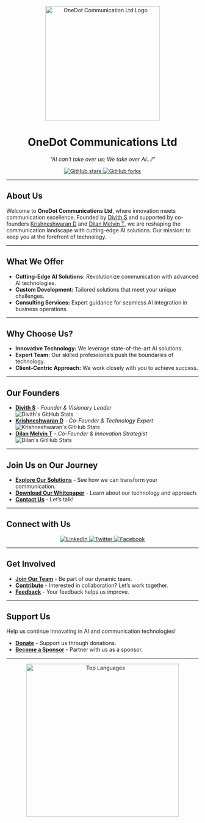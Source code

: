 <p align="center">
  <img src="https://avatars.githubusercontent.com/u/166745812?s=200&v=4" alt="OneDot Communication Ltd Logo" width="300"/>
</p>

<h1 align="center">OneDot Communications Ltd</h1>
<p align="center"><em>"AI can't take over us; We take over AI...!"</em></p>

<p align="center">
  <a href="https://github.com/OneDot-Communications">
    <img src="https://img.shields.io/github/stars/OneDot-Communications?style=social" alt="GitHub stars"/>
  </a>
  <a href="https://github.com/OneDot-Communications">
    <img src="https://img.shields.io/github/forks/OneDot-Communications?style=social" alt="GitHub forks"/>
  </a>
</p>

---

## **About Us**

Welcome to **OneDot Communications Ltd**, where innovation meets communication excellence. Founded by [Divith S](#) and supported by co-founders [Krishneshwaran D](#) and [Dilan Melvin T](#), we are reshaping the communication landscape with cutting-edge AI solutions. Our mission: to keep you at the forefront of technology.

---

## **What We Offer**

- **Cutting-Edge AI Solutions:** Revolutionize communication with advanced AI technologies.
- **Custom Development:** Tailored solutions that meet your unique challenges.
- **Consulting Services:** Expert guidance for seamless AI integration in business operations.

---

## **Why Choose Us?**

- **Innovative Technology:** We leverage state-of-the-art AI solutions.
- **Expert Team:** Our skilled professionals push the boundaries of technology.
- **Client-Centric Approach:** We work closely with you to achieve success.

---

## **Our Founders**

- **[Divith S](#)** - *Founder & Visionary Leader*  
  ![Divith's GitHub Stats](https://github-readme-stats.vercel.app/api?username=Divith123&show_icons=true&theme=radical)
- **[Krishneshwaran D](#)** - *Co-Founder & Technology Expert*  
  ![Krishneshwaran's GitHub Stats](https://github-readme-stats.vercel.app/api?username=Krishneshwaran&show_icons=true&theme=merko)
- **[Dilan Melvin T](#)** - *Co-Founder & Innovation Strategist*  
  ![Dilan's GitHub Stats](https://github-readme-stats.vercel.app/api?username=dilanmelvin&show_icons=true&theme=cobalt)

---

## **Join Us on Our Journey**

- **[Explore Our Solutions](#)** - See how we can transform your communication.
- **[Download Our Whitepaper](#)** - Learn about our technology and approach.
- **[Contact Us](mailto:info@onedotcommunication.com)** - Let’s talk!

---

## **Connect with Us**

<p align="center">
  <a href="https://www.linkedin.com/company/onedot-communications" target="_blank">
    <img src="https://img.shields.io/badge/LinkedIn-0077B5?style=for-the-badge&logo=linkedin&logoColor=white" alt="LinkedIn"/>
  </a>
  <a href="https://twitter.com/OneDotCommunications" target="_blank">
    <img src="https://img.shields.io/badge/Twitter-1DA1F2?style=for-the-badge&logo=twitter&logoColor=white" alt="Twitter"/>
  </a>
  <a href="https://www.facebook.com/OneDotCommunications" target="_blank">
    <img src="https://img.shields.io/badge/Facebook-1877F2?style=for-the-badge&logo=facebook&logoColor=white" alt="Facebook"/>
  </a>
</p>

---

## **Get Involved**

- **[Join Our Team](https://t.me/ninjaonsteroids)** - Be part of our dynamic team.
- **[Contribute](#)** - Interested in collaboration? Let’s work together.
- **[Feedback](mailto:onedotcommunications@gmail.com)** - Your feedback helps us improve.

---

## **Support Us**

Help us continue innovating in AI and communication technologies!

- **[Donate](#)** - Support us through donations.
- **[Become a Sponsor](#)** - Partner with us as a sponsor.

---

<p align="center">
  <img src="https://github-readme-stats.vercel.app/api/top-langs/?username=OneDot-CommunicationLtd&layout=compact&theme=chartreuse-dark" alt="Top Languages" width="400"/>
</p>
